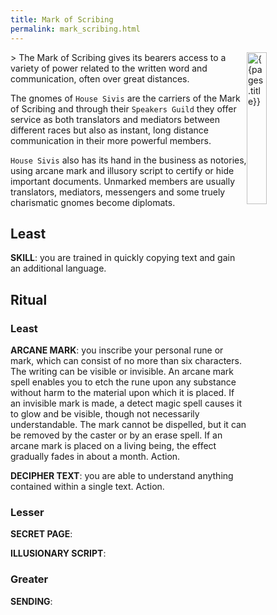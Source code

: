 ```yaml
---
title: Mark of Scribing
permalink: mark_scribing.html
---
```

<img src="images/dragonmarks/{{page.title}}.jpg" alt='{{pages.title}}' style="float:right; width:25%;">
> The Mark of Scribing gives its bearers access to a variety of power related to the written word and communication, often over great distances.

The gnomes of `House Sivis` are the carriers of the Mark of Scribing and through their `Speakers Guild` they offer service as both translators and mediators between different races but also as instant, long distance communication in their more powerful members.

`House Sivis` also has its hand in the business as notories, using arcane mark and illusory script to certify or hide important documents. Unmarked members are usually translators, mediators, messengers and some truely charismatic gnomes become diplomats.

## Least
**SKILL**: you are trained in quickly copying text and gain an additional language.

## Ritual
### Least
**ARCANE MARK**: you inscribe your personal rune or mark, which can consist of no more than six characters. The writing can be visible or invisible. An arcane mark spell enables you to etch the rune upon any substance without harm to the material upon which it is placed. If an invisible mark is made, a detect magic spell causes it to glow and be visible, though not necessarily understandable. The mark cannot be dispelled, but it can be removed by the caster or by an erase spell. If an arcane mark is placed on a living being, the effect gradually fades in about a month. Action.

**DECIPHER TEXT**: you are able to understand anything contained within a single text. Action.

### Lesser
**SECRET PAGE**: 

**ILLUSIONARY SCRIPT**: 

### Greater
**SENDING**: 